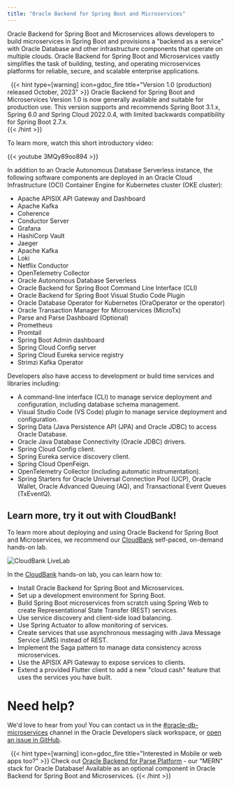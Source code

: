 ```yaml
---
title: "Oracle Backend for Spring Boot and Microservices"
---
```


Oracle Backend for Spring Boot and Microservices allows developers to build microservices in Spring Boot and provisions a "backend as a service" with
Oracle Database and other infrastructure components that operate on multiple clouds. Oracle Backend for Spring Boot and Microservices vastly simplifies the task of
building, testing, and operating microservices platforms for reliable, secure, and scalable enterprise applications.

&nbsp;
{{< hint type=[warning] icon=gdoc_fire title="Version 1.0 (production) released October, 2023" >}}
 Oracle Backend for Spring Boot and Microservices Version 1.0 is now generally available and suitable
 for production use.  This version supports and recommends Spring Boot 3.1.x, Spring 6.0 and Spring Cloud 2022.0.4,
 with limited backwards compatibility for Spring Boot 2.7.x.  
{{< /hint >}}
&nbsp;

To learn more, watch this short introductory video:

{{< youtube 3MQy89oo894 >}}

In addition to an Oracle Autonomous Database Serverless instance, the following software components are deployed in an Oracle Cloud
Infrastructure (OCI) Container Engine for Kubernetes cluster (OKE cluster):

- Apache APISIX API Gateway and Dashboard
- Apache Kafka
- Coherence
- Conductor Server
- Grafana
- HashiCorp Vault
- Jaeger
- Apache Kafka
- Loki
- Netflix Conductor
- OpenTelemetry Collector
- Oracle Autonomous Database Serverless
- Oracle Backend for Spring Boot Command Line Interface (CLI)
- Oracle Backend for Spring Boot Visual Studio Code Plugin
- Oracle Database Operator for Kubernetes (OraOperator or the operator)
- Oracle Transaction Manager for Microservices (MicroTx)
- Parse and Parse Dashboard (Optional)
- Prometheus
- Promtail
- Spring Boot Admin dashboard
- Spring Cloud Config server
- Spring Cloud Eureka service registry
- Strimzi Kafka Operator

Developers also have access to development or build time services and libraries including:

- A command-line interface (CLI) to manage service deployment and configuration, including database schema management.
- Visual Studio Code (VS Code) plugin to manage service deployment and configuration.
- Spring Data (Java Persistence API (JPA) and Oracle JDBC) to access Oracle Database.
- Oracle Java Database Connectivity (Oracle JDBC) drivers.
- Spring Cloud Config client.
- Spring Eureka service discovery client.
- Spring Cloud OpenFeign.
- OpenTelemetry Collector (including automatic instrumentation).
- Spring Starters for Oracle Universal Connection Pool (UCP), Oracle Wallet, Oracle Advanced Queuing (AQ), and Transactional Event Queues (TxEventQ).

## Learn more, try it out with CloudBank!

To learn more about deploying and using Oracle Backend for Spring Boot and Microservices, we recommend our
[CloudBank](https://bit.ly/CloudBankOnOBaaS) self-paced, on-demand hands-on lab.

![CloudBank LiveLab](./cloudbank-hol.png)

In the [CloudBank](https://bit.ly/CloudBankOnOBaaS) hands-on lab, you can learn how to:

- Install Oracle Backend for Spring Boot and Microservices.
- Set up a development environment for Spring Boot.
- Build Spring Boot microservices from scratch using Spring Web to create
  Representational State Transfer (REST) services.
- Use service discovery and client-side load balancing.
- Use Spring Actuator to allow monitoring of services.
- Create services that use asynchronous messaging with Java Message Service (JMS) instead of REST.
- Implement the Saga pattern to manage data consistency across microservices.
- Use the APISIX API Gateway to expose services to clients.
- Extend a provided Flutter client to add a new "cloud cash" feature that uses the services you have built.

# Need help?

We'd love to hear from you!  You can contact us in the
[#oracle-db-microservices](https://oracledevs.slack.com/archives/C03ALDSV272) channel in the
Oracle Developers slack workspace, or [open an issue in GitHub](https://github.com/oracle/microservices-datadriven/issues/new).


&nbsp;
{{< hint type=[warning] icon=gdoc_fire title="Interested in Mobile or web apps too?" >}}
Check out [Oracle Backend for Parse Platform](https://oracle.github.io/microservices-datadriven/mbaas/) - our "MERN"
stack for Oracle Database!  Available as an optional component in Oracle Backend for Spring Boot and Microservices.
{{< /hint >}}
&nbsp;

